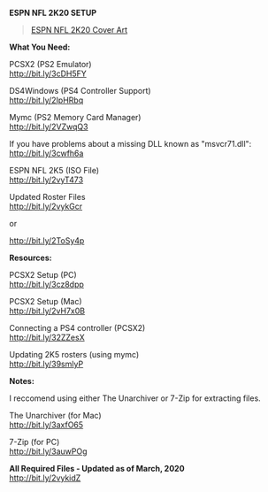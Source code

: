 <b>ESPN NFL 2K20 SETUP</b>

<blockquote class="imgur-embed-pub" lang="en" data-id="a/ircOQVO"><a href="//imgur.com/a/ircOQVO">ESPN NFL 2K20 Cover Art</a></blockquote>

<b>What You Need:</b>

PCSX2 (PS2 Emulator)<br>
http://bit.ly/3cDH5FY

DS4Windows (PS4 Controller Support)<br>
http://bit.ly/2IpHRbq

Mymc (PS2 Memory Card Manager)<br>
http://bit.ly/2VZwqQ3

If you have problems about a missing DLL known as "msvcr71.dll":<br>
http://bit.ly/3cwfh6a

ESPN NFL 2K5 (ISO File)<br>
http://bit.ly/2vyT473

Updated Roster Files<br>
http://bit.ly/2vykGcr<br>

or<br>

http://bit.ly/2ToSy4p<br>

<b>Resources:</b>

PCSX2 Setup (PC)<br>
http://bit.ly/3cz8dpp

PCSX2 Setup (Mac)<br>
http://bit.ly/2vH7x0B

Connecting a PS4 controller (PCSX2)<br>
http://bit.ly/32ZZesX

Updating 2K5 rosters (using mymc)<br>
http://bit.ly/39smlyP

<b>Notes:</b>

I reccomend using either The Unarchiver or 7-Zip for extracting files.<br>

The Unarchiver (for Mac)<br>
http://bit.ly/3axfO65

7-Zip (for PC)<br>
http://bit.ly/3auwPOg

<b>All Required Files - Updated as of March, 2020</b><br>
http://bit.ly/2vykidZ
